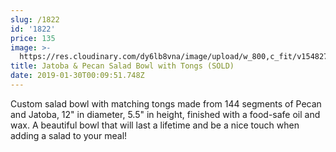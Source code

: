 ```yaml
---
slug: /1822
id: '1822'
price: 135
image: >-
  https://res.cloudinary.com/dy6lb8vna/image/upload/w_800,c_fit/v1548276581/GB%20Bowlworks%20Gallery/DSC_3192a.jpg
title: Jatoba & Pecan Salad Bowl with Tongs (SOLD)
date: 2019-01-30T00:09:51.748Z
---
```

Custom salad bowl with matching tongs made from 144 segments of Pecan and Jatoba, 12" in diameter, 5.5" in height, finished with a food-safe oil and wax. A beautiful bowl that will last a lifetime and be a nice touch when adding a salad to your meal!
